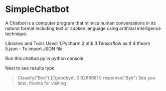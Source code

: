 # SimpleChatbot
A Chatbot is a computer program that mimics human conversations in its natural format including text or spoken language using artificial intelligence technique.

Libraries and Tools Used:
1.Pycharm
2.nltk
3.Tensorflow as tf
4.tflearn
5.json  -  To import JSON file

Run this chatbot.py in python console

Next to see results type
> Classify("Bye")
[('goodbye', 0.6266681)]
> response("Bye")
See you later, thanks for visiting
